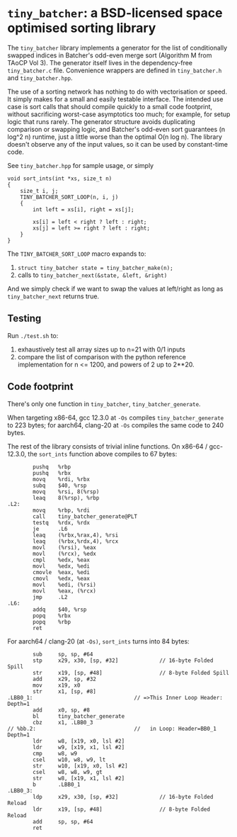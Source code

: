 `tiny_batcher`: a BSD-licensed space optimised sorting library
==============================================================

The `tiny_batcher` library implements a generator for the list of
conditionally swapped indices in Batcher's odd-even merge sort
(Algorithm M from TAoCP Vol 3).  The generator itself lives in the
dependency-free `tiny_batcher.c` file.  Convenience wrappers are
defined in `tiny_batcher.h` and `tiny_batcher.hpp`.

The use of a sorting network has nothing to do with vectorisation or
speed.  It simply makes for a small and easily testable interface.
The intended use case is sort calls that should compile quickly to a
small code footprint, without sacrificing worst-case asymptotics too
much; for example, for setup logic that runs rarely.  The generator
structure avoids duplicating comparison or swapping logic, and
Batcher's odd-even sort guarantees (n log^2 n) runtime, just a little
worse than the optimal O(n log n).  The library doesn't observe any
of the input values, so it can be used by constant-time code.

See `tiny_batcher.hpp` for sample usage, or simply

```
void sort_ints(int *xs, size_t n)
{
    size_t i, j;
    TINY_BATCHER_SORT_LOOP(n, i, j)
    {
        int left = xs[i], right = xs[j];

        xs[i] = left < right ? left : right;
        xs[j] = left >= right ? left : right;
    }
}
```

The `TINY_BATCHER_SORT_LOOP` macro expands to:

1. `struct tiny_batcher state = tiny_batcher_make(n);`
2. calls to `tiny_batcher_next(&state, &left, &right)`

And we simply check if we want to swap the values at left/right as
long as `tiny_batcher_next` returns true.

Testing
-------

Run `./test.sh` to:

1. exhaustively test all array sizes up to n=21 with 0/1 inputs
2. compare the list of comparison with the python reference implementation for
   n <= 1200, and powers of 2 up to 2**20.

Code footprint
--------------

There's only one function in `tiny_batcher`, `tiny_batcher_generate`.

When targeting x86-64, gcc 12.3.0 at `-Os` compiles `tiny_batcher_generate` to 223 bytes;
for aarch64, clang-20 at `-Os` compiles the same code to 240 bytes.

The rest of the library consists of trivial inline functions.  On
x86-64 / gcc-12.3.0, the `sort_ints` function above compiles to 67
bytes:

```
        pushq   %rbp
        pushq   %rbx
        movq    %rdi, %rbx
        subq    $40, %rsp
        movq    %rsi, 8(%rsp)
        leaq    8(%rsp), %rbp
.L2:
        movq    %rbp, %rdi
        call    tiny_batcher_generate@PLT
        testq   %rdx, %rdx
        je      .L6
        leaq    (%rbx,%rax,4), %rsi
        leaq    (%rbx,%rdx,4), %rcx
        movl    (%rsi), %eax
        movl    (%rcx), %edx
        cmpl    %edx, %eax
        movl    %edx, %edi
        cmovle  %eax, %edi
        cmovl   %edx, %eax
        movl    %edi, (%rsi)
        movl    %eax, (%rcx)
        jmp     .L2
.L6:
        addq    $40, %rsp
        popq    %rbx
        popq    %rbp
        ret
```

For aarch64 / clang-20 (at `-Os)`, `sort_ints` turns into 84 bytes:

```
        sub     sp, sp, #64
        stp     x29, x30, [sp, #32]             // 16-byte Folded Spill
        str     x19, [sp, #48]                  // 8-byte Folded Spill
        add     x29, sp, #32
        mov     x19, x0
        str     x1, [sp, #8]
.LBB0_1:                                // =>This Inner Loop Header: Depth=1
        add     x0, sp, #8
        bl      tiny_batcher_generate
        cbz     x1, .LBB0_3
// %bb.2:                               //   in Loop: Header=BB0_1 Depth=1
        ldr     w8, [x19, x0, lsl #2]
        ldr     w9, [x19, x1, lsl #2]
        cmp     w8, w9
        csel    w10, w8, w9, lt
        str     w10, [x19, x0, lsl #2]
        csel    w8, w8, w9, gt
        str     w8, [x19, x1, lsl #2]
        b       .LBB0_1
.LBB0_3:
        ldp     x29, x30, [sp, #32]             // 16-byte Folded Reload
        ldr     x19, [sp, #48]                  // 8-byte Folded Reload
        add     sp, sp, #64
        ret
```
